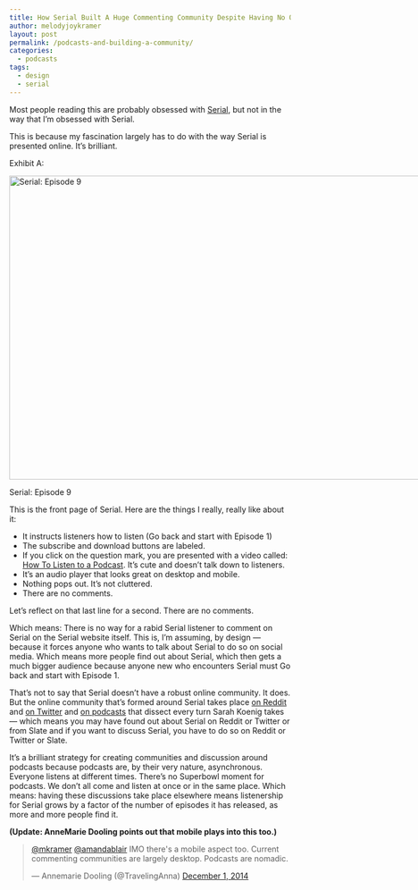 ```yaml
---
title: How Serial Built A Huge Commenting Community Despite Having No Online Comments
author: melodyjoykramer
layout: post
permalink: /podcasts-and-building-a-community/
categories:
  - podcasts
tags:
  - design
  - serial
---
```

Most people reading this are probably obsessed with [Serial][1], but not in the way that I&#8217;m obsessed with Serial.

This is because my fascination largely has to do with the way Serial is presented online. It&#8217;s brilliant.

Exhibit A:

<div id="attachment_187" style="width: 857px" class="wp-caption alignnone">
  <a href="http://www.melodyjk.com/wp-content/uploads/2014/12/Screenshot-2014-12-01-14.24.25.png"><img class="size-full wp-image-187" src="http://www.melodyjk.com/wp-content/uploads/2014/12/Screenshot-2014-12-01-14.24.25.png" alt="Serial: Episode 9" width="847" height="544" /></a>
  
  <p class="wp-caption-text">
    Serial: Episode 9
  </p>
</div>

This is the front page of Serial. Here are the things I really, really like about it:

  * It instructs listeners how to listen (Go back and start with Episode 1)
  * The subscribe and download buttons are labeled.
  * If you click on the question mark, you are presented with a video called: [How To Listen to a Podcast][2]. It&#8217;s cute and doesn&#8217;t talk down to listeners.
  * It&#8217;s an audio player that looks great on desktop and mobile.
  * Nothing pops out. It&#8217;s not cluttered.
  * There are no comments.

Let&#8217;s reflect on that last line for a second. There are no comments.

Which means: There is no way for a rabid Serial listener to comment on Serial on the Serial website itself. This is, I&#8217;m assuming, by design &#8212; because it forces anyone who wants to talk about Serial to do so on social media. Which means more people find out about Serial, which then gets a much bigger audience because anyone new who encounters Serial must Go back and start with Episode 1.

That&#8217;s not to say that Serial doesn&#8217;t have a robust online community. It does. But the online community that&#8217;s formed around Serial takes place [on Reddit][3] and [on Twitter][4] and [on podcasts][5] that dissect every turn Sarah Koenig takes &#8212; which means you may have found out about Serial on Reddit or Twitter or from Slate and if you want to discuss Serial, you have to do so on Reddit or Twitter or Slate.

It&#8217;s a brilliant strategy for creating communities and discussion around podcasts because podcasts are, by their very nature, asynchronous. Everyone listens at different times. There&#8217;s no Superbowl moment for podcasts. We don&#8217;t all come and listen at once or in the same place. Which means: having these discussions take place elsewhere means listenership for Serial grows by a factor of the number of episodes it has released, as more and more people find it.

**(Update: AnneMarie Dooling points out that mobile plays into this too.)**

<blockquote class="twitter-tweet" lang="en">
  <p>
    <a href="https://twitter.com/mkramer">@mkramer</a> <a href="https://twitter.com/amandablair">@amandablair</a> IMO there's a mobile aspect too. Current commenting communities are largely desktop. Podcasts are nomadic.
  </p>
  
  <p>
    &mdash; Annemarie Dooling (@TravelingAnna) <a href="https://twitter.com/TravelingAnna/status/539514248196816898">December 1, 2014</a>
  </p>
</blockquote>

 [1]: http://serialpodcast.org/
 [2]: http://serialpodcast.org/how-to-listen
 [3]: http://www.reddit.com/r/serialpodcast/
 [4]: https://twitter.com/pattonoswalt/status/520970950339461120
 [5]: http://www.slate.com/topics/s/serial.html